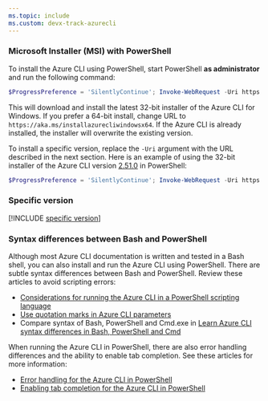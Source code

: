 ```yaml
---
ms.topic: include
ms.custom: devx-track-azurecli
---
```


### Microsoft Installer (MSI) with PowerShell

To install the Azure CLI using PowerShell, start PowerShell **as administrator** and run the following command:

   ```PowerShell
   $ProgressPreference = 'SilentlyContinue'; Invoke-WebRequest -Uri https://aka.ms/installazurecliwindows -OutFile .\AzureCLI.msi; Start-Process msiexec.exe -Wait -ArgumentList '/I AzureCLI.msi /quiet'; Remove-Item .\AzureCLI.msi
   ```

This will download and install the latest 32-bit installer of the Azure CLI for Windows. If you prefer a 64-bit install, change URL to `https://aka.ms/installazurecliwindowsx64`. If the Azure CLI is already installed, the installer will overwrite the existing version.

To install a specific version, replace the `-Uri` argument with the URL described in the next section. Here is an example of using the 32-bit installer of the Azure CLI version [2.51.0](/cli/azure/release-notes-azure-cli#august-01-2023) in PowerShell:

   ```PowerShell
   $ProgressPreference = 'SilentlyContinue'; Invoke-WebRequest -Uri https://azcliprod.blob.core.windows.net/msi/azure-cli-2.51.0.msi -OutFile .\AzureCLI.msi; Start-Process msiexec.exe -Wait -ArgumentList '/I AzureCLI.msi /quiet'; Remove-Item .\AzureCLI.msi
   ```

### Specific version

[!INCLUDE [specific version](./specific-version.md)]

### Syntax differences between Bash and PowerShell

Although most Azure CLI documentation is written and tested in a Bash shell, you can also install and run the Azure CLI using PowerShell. There are subtle syntax differences between Bash and PowerShell. Review these articles to avoid scripting errors:

- [Considerations for running the Azure CLI in a PowerShell scripting language](../use-azure-cli-successfully-powershell.md)
- [Use quotation marks in Azure CLI parameters](../use-azure-cli-successfully-quoting.md)
- Compare syntax of Bash, PowerShell and Cmd.exe in [Learn Azure CLI syntax differences in Bash, PowerShell and Cmd](../get-started-tutorial-2-environment-syntax.md)

When running the Azure CLI in PowerShell, there are also error handling differences and the ability to enable tab completion. See these articles for more information:

- [Error handling for the Azure CLI in PowerShell](../use-azure-cli-successfully-powershell.md#error-handling-for-azure-cli-in-powershell)
- [Enabling tab completion for the Azure CLI in PowerShell](#enable-tab-completion-in-powershell)
